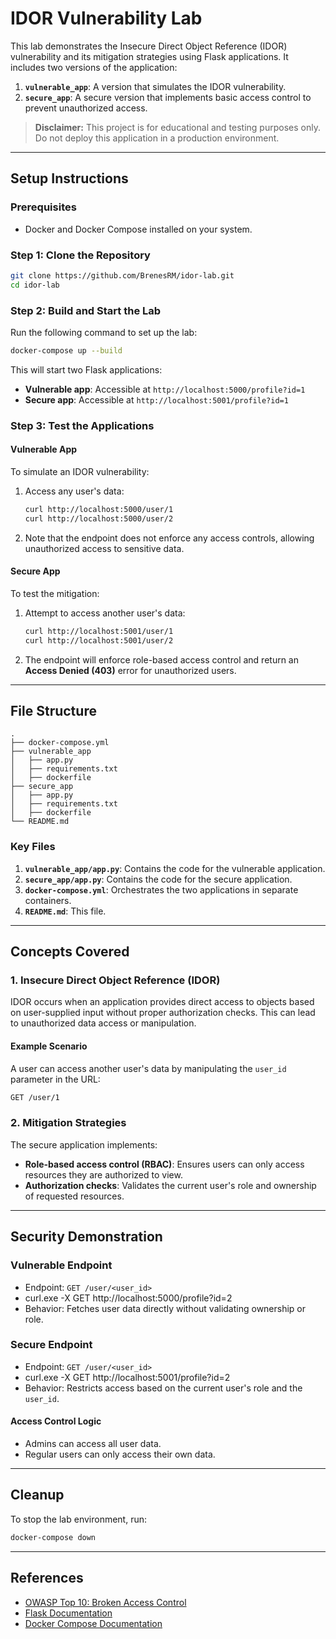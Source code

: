 # IDOR Vulnerability Lab

This lab demonstrates the Insecure Direct Object Reference (IDOR) vulnerability and its mitigation strategies using Flask applications. It includes two versions of the application:
1. **`vulnerable_app`**: A version that simulates the IDOR vulnerability.
2. **`secure_app`**: A secure version that implements basic access control to prevent unauthorized access.

> **Disclaimer:** This project is for educational and testing purposes only. Do not deploy this application in a production environment.

---

## Setup Instructions

### Prerequisites
- Docker and Docker Compose installed on your system.

### Step 1: Clone the Repository
```bash
git clone https://github.com/BrenesRM/idor-lab.git
cd idor-lab
```

### Step 2: Build and Start the Lab
Run the following command to set up the lab:
```bash
docker-compose up --build
```
This will start two Flask applications:
- **Vulnerable app**: Accessible at `http://localhost:5000/profile?id=1`
- **Secure app**: Accessible at `http://localhost:5001/profile?id=1`

### Step 3: Test the Applications

#### Vulnerable App
To simulate an IDOR vulnerability:
1. Access any user's data:
   ```bash
   curl http://localhost:5000/user/1
   curl http://localhost:5000/user/2
   ```
2. Note that the endpoint does not enforce any access controls, allowing unauthorized access to sensitive data.

#### Secure App
To test the mitigation:
1. Attempt to access another user's data:
   ```bash
   curl http://localhost:5001/user/1
   curl http://localhost:5001/user/2
   ```
2. The endpoint will enforce role-based access control and return an **Access Denied (403)** error for unauthorized users.

---

## File Structure
```
.
├── docker-compose.yml
├── vulnerable_app
│   ├── app.py
│   ├── requirements.txt
│   ├── dockerfile
├── secure_app
│   ├── app.py
│   ├── requirements.txt
│   ├── dockerfile
└── README.md
```

### Key Files
1. **`vulnerable_app/app.py`**: Contains the code for the vulnerable application.
2. **`secure_app/app.py`**: Contains the code for the secure application.
3. **`docker-compose.yml`**: Orchestrates the two applications in separate containers.
4. **`README.md`**: This file.

---

## Concepts Covered

### 1. Insecure Direct Object Reference (IDOR)
IDOR occurs when an application provides direct access to objects based on user-supplied input without proper authorization checks. This can lead to unauthorized data access or manipulation.

#### Example Scenario
A user can access another user's data by manipulating the `user_id` parameter in the URL:
```bash
GET /user/1
```

### 2. Mitigation Strategies
The secure application implements:
- **Role-based access control (RBAC)**: Ensures users can only access resources they are authorized to view.
- **Authorization checks**: Validates the current user's role and ownership of requested resources.

---

## Security Demonstration

### Vulnerable Endpoint
- Endpoint: `GET /user/<user_id>`
- curl.exe -X GET http://localhost:5000/profile?id=2
- Behavior: Fetches user data directly without validating ownership or role.

### Secure Endpoint
- Endpoint: `GET /user/<user_id>`
- curl.exe -X GET http://localhost:5001/profile?id=2
- Behavior: Restricts access based on the current user's role and the `user_id`.

#### Access Control Logic
- Admins can access all user data.
- Regular users can only access their own data.

---

## Cleanup
To stop the lab environment, run:
```bash
docker-compose down
```

---

## References
- [OWASP Top 10: Broken Access Control](https://owasp.org/www-project-top-ten/)
- [Flask Documentation](https://flask.palletsprojects.com/)
- [Docker Compose Documentation](https://docs.docker.com/compose/)
